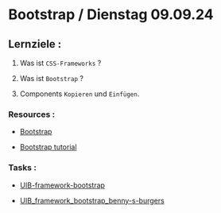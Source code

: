 # Bootstrap / Dienstag 09.09.24

## Lernziele :

1. Was ist `CSS-Frameworks` ?

2. Was ist `Bootstrap` ?

3. Components `Kopieren` und `Einfügen`.

### Resources :

- [Bootstrap](https://getbootstrap.com/)

- [Bootstrap tutorial](https://www.youtube.com/watch?v=ZRsIPaGpeS0)

### Tasks :

- [UIB-framework-bootstrap](https://classroom.github.com/a/DFCA80Zs)

- [UIB_framework_bootstrap_benny-s-burgers](https://classroom.github.com/a/brYibtA_)
